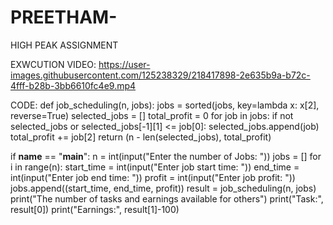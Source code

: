 # PREETHAM-
HIGH PEAK ASSIGNMENT

EXWCUTION VIDEO:
https://user-images.githubusercontent.com/125238329/218417898-2e635b9a-b72c-4fff-b28b-3bb6610fc4e9.mp4

CODE:
def job_scheduling(n, jobs):
    jobs = sorted(jobs, key=lambda x: x[2], reverse=True)
    selected_jobs = []
    total_profit = 0
    for job in jobs:
        if not selected_jobs or selected_jobs[-1][1] <= job[0]:
            selected_jobs.append(job)
            total_profit += job[2]
    return (n - len(selected_jobs), total_profit)

if __name__ == "__main__":
    n = int(input("Enter the number of Jobs: "))
    jobs = []
    for i in range(n):
        start_time = int(input("Enter job start time: "))
        end_time = int(input("Enter job end time: "))
        profit = int(input("Enter job profit: "))
        jobs.append((start_time, end_time, profit))
    result = job_scheduling(n, jobs)
    print("The number of tasks and earnings available for others")
    print("Task:", result[0])
    print("Earnings:", result[1]-100)

